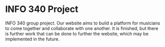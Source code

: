 # INFO 340 Project

INFO 340 group project. Our website aims to build a platform for musicians to come together and collaborate with one another. It is finished, but there is further work that can be done to further the website, which may be implemented in the future. 
